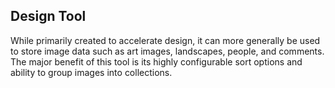 ## Design Tool

While primarily created to accelerate design, it can more generally be used to store image data such as art images, landscapes, people, and comments. The major benefit of this tool is its highly configurable sort options and ability to group images into collections.
